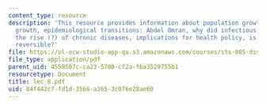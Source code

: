 ```yaml
---
content_type: resource
description: 'This resource provides information about population growth, causes of
  growth, epidemiological transitions: Abdel Omran, why did infectious diseases decline?,
  the rise (?) of chronic diseases, implications for health policy, is the transition
  reversible?'
file: https://ol-ocw-studio-app-qa.s3.amazonaws.com/courses/sts-005-disease-and-society-in-america-fall-2005/84f442c7fd1d3566a3653c076e28ae60_lec_8.pdf
file_type: application/pdf
parent_uid: 4558507c-ca23-5780-cf2a-fba3529755b1
resourcetype: Document
title: lec_8.pdf
uid: 84f442c7-fd1d-3566-a365-3c076e28ae60
---
```

